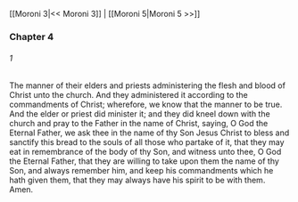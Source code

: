[[Moroni 3|<< Moroni 3]]  |  [[Moroni 5|Moroni 5 >>]]

### Chapter 4
###### 1
The manner of their elders and priests administering the flesh and blood of Christ unto the church. And they administered it according to the commandments of Christ; wherefore, we know that the manner to be true. And the elder or priest did minister it; and they did kneel down with the church and pray to the Father in the name of Christ, saying, O God the Eternal Father, we ask thee in the name of thy Son Jesus Christ to bless and sanctify this bread to the souls of all those who partake of it, that they may eat in remembrance of the body of thy Son, and witness unto thee, O God the Eternal Father, that they are willing to take upon them the name of thy Son, and always remember him, and keep his commandments which he hath given them, that they may always have his spirit to be with them. Amen.